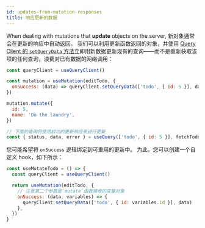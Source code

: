 ```yaml
---
id: updates-from-mutation-responses
title: 响应更新的数据
---
```


When dealing with mutations that **update** objects on the server, 新对象通常会在更新的响应中自动返回。
我们可以利用更新函数返回的对象，并使用 [Query Client 的 `setQueryData` 方法](../reference/QueryClient#queryclientsetquerydata)立即用新数据更新现有的查询——而不是重新获取该项的任何查询，浪费对已有数据的网络调用：

```js
const queryClient = useQueryClient()

const mutation = useMutation(editTodo, {
  onSuccess: (data) => queryClient.setQueryData(['todo', { id: 5 }], data),
})

mutation.mutate({
  id: 5,
  name: 'Do the laundry',
})

// 下面的查询将使用成功的更新响应来进行更新
const { status, data, error } = useQuery(['todo', { id: 5 }], fetchTodoByID)
```

您可能希望将 `onSuccess` 逻辑绑定到可重用的更新中。
为此，您可以创建一个自定义 hook，如下所示：

```js
const useMutateTodo = () => {
  const queryClient = useQueryClient()

  return useMutation(editTodo, {
    // 注意第二个参数是`mutate`函数接收的变量对象
    onSuccess: (data, variables) => {
      queryClient.setQueryData(['todo', { id: variables.id }], data)
    },
  })
}
```
